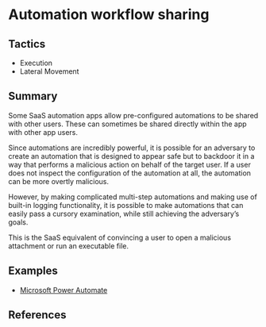 # Automation workflow sharing

## Tactics
* Execution
* Lateral Movement

## Summary
Some SaaS automation apps allow pre-configured automations to be shared with other users. These can sometimes be shared directly within the app with other app users.

Since automations are incredibly powerful, it is possible for an adversary to create an automation that is designed to appear safe but to backdoor it in a way that performs a malicious action on behalf of the target user. If a user does not inspect the configuration of the automation at all, the automation can be more overtly malicious.

However, by making complicated multi-step automations and making use of built-in logging functionality, it is possible to make automations that can easily pass a cursory examination, while still achieving the adversary’s goals.

This is the SaaS equivalent of convincing a user to open a malicious attachment or run an executable file.

## Examples
* [Microsoft Power Automate](examples/microsoft_power_automate.md)

## References
